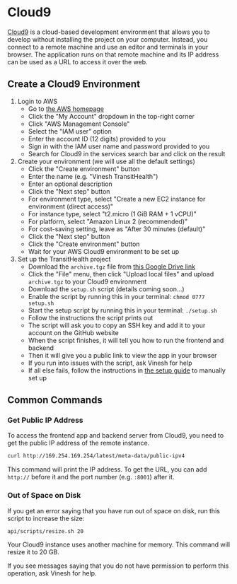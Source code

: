 # Cloud9

[Cloud9](https://aws.amazon.com/cloud9) is a cloud-based development environment that allows you to develop without installing the project on your computer. Instead, you connect to a remote machine and use an editor and terminals in your browser. The application runs on that remote machine and its IP address can be used as a URL to access it over the web.

## Create a Cloud9 Environment

1. Login to AWS
    - Go to [the AWS homepage](https://aws.amazon.com)
    - Click the "My Account" dropdown in the top-right corner
    - Click "AWS Management Console"
    - Select the "IAM user" option
    - Enter the account ID (12 digits) provided to you
    - Sign in with the IAM user name and password provided to you
    - Search for Cloud9 in the services search bar and click on the result
2. Create your environment (we will use all the default settings)
    - Click the "Create environment" button
    - Enter the name (e.g. "Vinesh TransitHealth")
    - Enter an optional description
    - Click the "Next step" button
    - For environment type, select "Create a new EC2 instance for environment (direct access)"
    - For instance type, select "t2.micro (1 GiB RAM + 1 vCPU)"
    - For platform, select "Amazon Linux 2 (recommended)"
    - For cost-saving setting, leave as "After 30 minutes (default)"
    - Click the "Next step" button
    - Click the "Create environment" button
    - Wait for your AWS Cloud9 environment to be set up
3. Set up the TransitHealth project
    - Download the `archive.tgz` file from [this Google Drive link](https://drive.google.com/file/d/1UG0G8PemaT1YU_BKaOfN-PIq191KvceV/view?usp=sharing)
    - Click the "File" menu, then click "Upload local files" and upload `archive.tgz` to your Cloud9 environment
    - Download the `setup.sh` script (details coming soon...)
    - Enable the script by running this in your terminal: `chmod 0777 setup.sh`
    - Start the setup script by running this in your terminal: `./setup.sh`
    - Follow the instructions the script prints out
    - The script will ask you to copy an SSH key and add it to your account on the GitHub website
    - When the script finishes, it will tell you how to run the frontend and backend
    - Then it will give you a public link to view the app in your browser
    - If you run into issues with the script, ask Vinesh for help
    - If all else fails, follow the instructions in [the setup guide](setup.md) to manually set up

## Common Commands

### Get Public IP Address

To access the frontend app and backend server from Cloud9, you need to get the public IP address of the remote instance.

```bash
curl http://169.254.169.254/latest/meta-data/public-ipv4
```

This command will print the IP address. To get the URL, you can add `http://` before it and the port number (e.g. `:8001`) after it.

### Out of Space on Disk

If you get an error saying that you have run out of space on disk, run this script to increase the size:

```bash
api/scripts/resize.sh 20
```

Your Cloud9 instance uses another machine for memory. This command will resize it to 20 GB.

If you see messages saying that you do not have permission to perform this operation, ask Vinesh for help.
